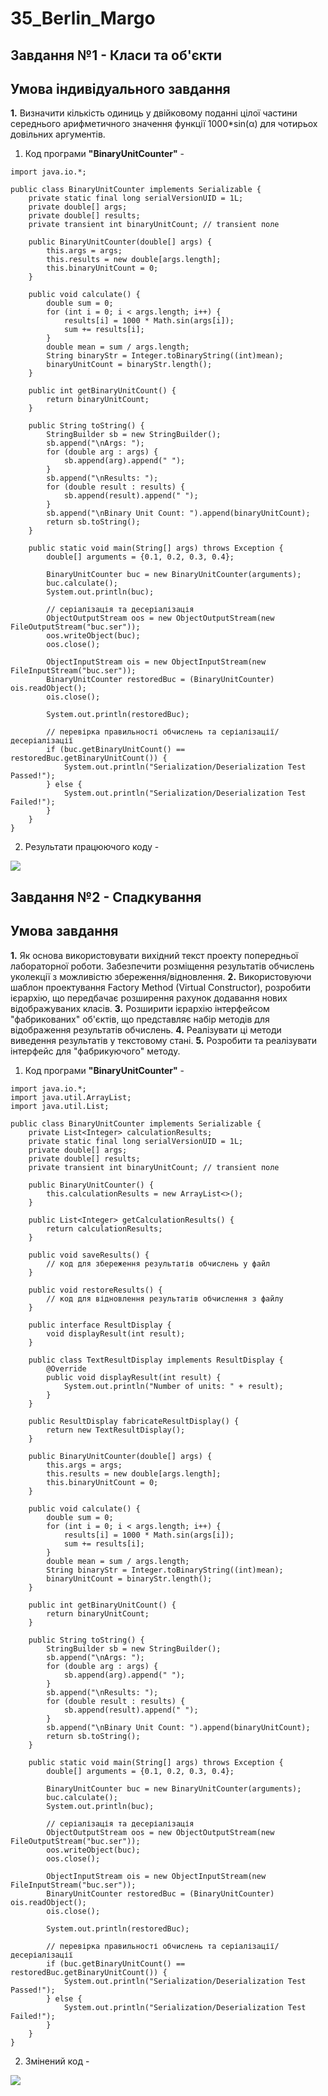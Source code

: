 # 35_Berlin_Margo

## Завдання №1 - Класи та об'єкти  

## Умова індивідуального завдання
**1.** Визначити кількість одиниць у двійковому поданні цілої частини
середнього арифметичного значення функції 1000*sin(α) для чотирьох
довільних аргументів.

1. Код програми **"BinaryUnitCounter"** - 

```
import java.io.*;

public class BinaryUnitCounter implements Serializable {
    private static final long serialVersionUID = 1L;
    private double[] args;
    private double[] results;
    private transient int binaryUnitCount; // transient поле
    
    public BinaryUnitCounter(double[] args) {
        this.args = args;
        this.results = new double[args.length];
        this.binaryUnitCount = 0;
    }
    
    public void calculate() {
        double sum = 0;
        for (int i = 0; i < args.length; i++) {
            results[i] = 1000 * Math.sin(args[i]);
            sum += results[i];
        }
        double mean = sum / args.length;
        String binaryStr = Integer.toBinaryString((int)mean);
        binaryUnitCount = binaryStr.length();
    }
    
    public int getBinaryUnitCount() {
        return binaryUnitCount;
    }
    
    public String toString() {
        StringBuilder sb = new StringBuilder();
        sb.append("\nArgs: ");
        for (double arg : args) {
            sb.append(arg).append(" ");
        }
        sb.append("\nResults: ");
        for (double result : results) {
            sb.append(result).append(" ");
        }
        sb.append("\nBinary Unit Count: ").append(binaryUnitCount);
        return sb.toString();
    }
    
    public static void main(String[] args) throws Exception {
        double[] arguments = {0.1, 0.2, 0.3, 0.4};
        
        BinaryUnitCounter buc = new BinaryUnitCounter(arguments);
        buc.calculate();
        System.out.println(buc);
        
        // серіалізація та десеріалізація
        ObjectOutputStream oos = new ObjectOutputStream(new FileOutputStream("buc.ser"));
        oos.writeObject(buc);
        oos.close();
        
        ObjectInputStream ois = new ObjectInputStream(new FileInputStream("buc.ser"));
        BinaryUnitCounter restoredBuc = (BinaryUnitCounter) ois.readObject();
        ois.close();
        
        System.out.println(restoredBuc);
        
        // перевірка правильності обчислень та серіалізації/десеріалізації
        if (buc.getBinaryUnitCount() == restoredBuc.getBinaryUnitCount()) {
            System.out.println("Serialization/Deserialization Test Passed!");
        } else {
            System.out.println("Serialization/Deserialization Test Failed!");
        }
    }
}
```

2. Результати працюючого коду -

<img src="https://github.com/MargoBB/35_Berlin_Margo/blob/main/src/1.png">

## Завдання №2 - Спадкування

## Умова завдання

**1.** Як основа використовувати вихідний текст проекту попередньої лабораторної роботи. Забезпечити розміщення результатів обчислень уколекції з можливістю збереження/відновлення.
**2.** Використовуючи шаблон проектування Factory Method (Virtual Constructor), розробити ієрархію, що передбачає розширення рахунок додавання
нових відображуваних класів.
**3.** Розширити ієрархію інтерфейсом "фабрикованих" об'єктів, що представляє набір методів для відображення результатів обчислень.
**4.** Реалізувати ці методи виведення результатів у текстовому стані.
**5.** Розробити та реалізувати інтерфейс для "фабрикуючого" методу.

1. Код програми **"BinaryUnitCounter"** -

```
import java.io.*;
import java.util.ArrayList;
import java.util.List;

public class BinaryUnitCounter implements Serializable {
    private List<Integer> calculationResults;
    private static final long serialVersionUID = 1L;
    private double[] args;
    private double[] results;
    private transient int binaryUnitCount; // transient поле
    
    public BinaryUnitCounter() {
        this.calculationResults = new ArrayList<>();
    }

    public List<Integer> getCalculationResults() {
        return calculationResults;
    }

    public void saveResults() {
        // код для збереження результатів обчислень у файл
    }

    public void restoreResults() {
        // код для відновлення результатів обчислення з файлу
    }

    public interface ResultDisplay {
        void displayResult(int result);
    }

    public class TextResultDisplay implements ResultDisplay {
        @Override
        public void displayResult(int result) {
            System.out.println("Number of units: " + result);
        }
    }

    public ResultDisplay fabricateResultDisplay() {
        return new TextResultDisplay();
    }

    public BinaryUnitCounter(double[] args) {
        this.args = args;
        this.results = new double[args.length];
        this.binaryUnitCount = 0;
    }
    
    public void calculate() {
        double sum = 0;
        for (int i = 0; i < args.length; i++) {
            results[i] = 1000 * Math.sin(args[i]);
            sum += results[i];
        }
        double mean = sum / args.length;
        String binaryStr = Integer.toBinaryString((int)mean);
        binaryUnitCount = binaryStr.length();
    }
    
    public int getBinaryUnitCount() {
        return binaryUnitCount;
    }
    
    public String toString() {
        StringBuilder sb = new StringBuilder();
        sb.append("\nArgs: ");
        for (double arg : args) {
            sb.append(arg).append(" ");
        }
        sb.append("\nResults: ");
        for (double result : results) {
            sb.append(result).append(" ");
        }
        sb.append("\nBinary Unit Count: ").append(binaryUnitCount);
        return sb.toString();
    }
    
    public static void main(String[] args) throws Exception {
        double[] arguments = {0.1, 0.2, 0.3, 0.4};
        
        BinaryUnitCounter buc = new BinaryUnitCounter(arguments);
        buc.calculate();
        System.out.println(buc);
        
        // серіалізація та десеріалізація
        ObjectOutputStream oos = new ObjectOutputStream(new FileOutputStream("buc.ser"));
        oos.writeObject(buc);
        oos.close();
        
        ObjectInputStream ois = new ObjectInputStream(new FileInputStream("buc.ser"));
        BinaryUnitCounter restoredBuc = (BinaryUnitCounter) ois.readObject();
        ois.close();
        
        System.out.println(restoredBuc);
        
        // перевірка правильності обчислень та серіалізації/десеріалізації
        if (buc.getBinaryUnitCount() == restoredBuc.getBinaryUnitCount()) {
            System.out.println("Serialization/Deserialization Test Passed!");
        } else {
            System.out.println("Serialization/Deserialization Test Failed!");
        }
    }
}
```

2. Змінений код -

<img src="https://github.com/MargoBB/35_Berlin_Margo/blob/main/src/2.png">